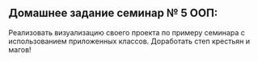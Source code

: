 ## Домашнее задание семинар № 5 ООП:

Реализовать визуализацию своего проекта по примеру семинара с использованием приложенных классов. Доработать степ крестьян и магов!